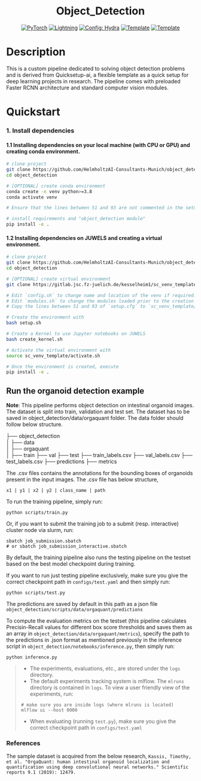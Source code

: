 

<div align="center">

# Object_Detection
<a href="https://pytorch.org/get-started/locally/"><img alt="PyTorch" src="https://img.shields.io/badge/PyTorch-ee4c2c?logo=pytorch&logoColor=white"></a>
<a href="https://pytorchlightning.ai/"><img alt="Lightning" src="https://img.shields.io/badge/-Lightning-792ee5?logo=pytorchlightning&logoColor=white"></a>
<a href="https://hydra.cc/"><img alt="Config: Hydra" src="https://img.shields.io/badge/Config-Hydra-89b8cd"></a>
<a href="https://github.com/HelmholtzAI-Consultants-Munich/ML-Pipeline-Template"><img alt="Template" src="https://img.shields.io/badge/-Lightning--Hydra--Template-017F2F?style=flat&logo=github&labelColor=gray"></a>
<a href="https://github.com/pyscaffold/pyscaffoldext-dsproject"><img alt="Template" src="https://img.shields.io/badge/-Pyscaffold--Datascience-017F2F?style=flat&logo=github&labelColor=gray"></a>

</div>

# Description
This is a custom pipeline dedicated to solving object detection problems and is derived from Quicksetup-ai, a flexible template as a quick setup for deep learning projects in research. The pipeline comes with preloaded Faster RCNN architecture and standard computer vision modules. 

# Quickstart

### 1. Install dependencies

#### 1.1 Installing dependencies on your local machine (with CPU or GPU) and creating conda environment.

```bash
# clone project
git clone https://github.com/HelmholtzAI-Consultants-Munich/object_detection.git
cd object_detection

# [OPTIONAL] create conda environment
conda create -n venv python>=3.8
conda activate venv

# Ensure that the lines between 51 and 93 are not commented in the setup.cfg file.

# install requirements and "object_detection module"
pip install -e .
```

#### 1.2 Installing dependencies on JUWELS and creating a virtual environment.

```bash
# clone project
git clone https://github.com/HelmholtzAI-Consultants-Munich/object_detection.git
cd object_detection

# [OPTIONAL] create virtual environment
git clone https://gitlab.jsc.fz-juelich.de/kesselheim1/sc_venv_template.git

# Edit `config.sh` to change name and location of the venv if required.
# Edit `modules.sh` to change the modules loaded prior to the creation of the venv.
# Copy the lines between 51 and 93 of `setup.cfg` to `sc_venv_template/requirements.txt` and comment the same lines between 51 and 93 in the setup.cfg file.

# Create the environment with 
bash setup.sh

# Create a Kernel to use Jupyter notebooks on JUWELS
bash create_kernel.sh

# Activate the virtual environment with 
source sc_venv_template/activate.sh

# Once the environment is created, execute 
pip install -e .

```
## Run the organoid detection example

**Note**: This pipeline performs object detection on intestinal organoid images. The dataset is split into train, validation and test set. The dataset has to be saved in object_detection/data/orgaquant folder. The data folder should follow below structure.

├── object_detection                             
│   ├── data                               
│       ├── orgaquant                             
│           ├── train
            ├── val
            ├── test
            ├── train_labels.csv
            ├── val_labels.csv
            ├── test_labels.csv
        ├── predictions
        ├── metrics

The .csv files contains the annotations for the bounding boxes of organoids present in the input images. The .csv file has below structure,

```x1 | y1 | x2 | y2 | class_name | path```


To run the training pipeline, simply run:
```
python scripts/train.py

```

Or, if you want to submit the training job to a submit (resp. interactive) cluster node via slurm, run:
```
sbatch job_submission.sbatch
# or sbatch job_submission_interactive.sbatch
```
By default, the training pipeline also runs the testing pipeline on the testset based on the best model checkpoint during training.

If you want to run just testing pipeline exclusively, make sure you give the correct checkpoint path in `configs/test.yaml` and then simply run:
```
python scripts/test.py

```
The predictions are saved by default in this path as a json file `object_detection/scripts/data/orgaquant/predictions`

To compute the evaluation metrics on the testset (this pipeline calculates Precisin-Recall values for different box score thresholds and saves them as an array in `object_detection/data/orgaquant/metrics`), specify the path to the predictions in .json format as mentioned previously in the inference script in `object_detection/notebooks/inference.py`, then simply run:

```
python inference.py

```


> * The experiments, evaluations, etc., are stored under the `logs` directory.
> * The default experiments tracking system is mlflow. The `mlruns` directory is contained in `logs`. To view a user friendly view of the experiments, run:
> ```
> # make sure you are inside logs (where mlruns is located)
> mlflow ui --host 0000
> ```
> * When evaluating (running `test.py`), make sure you give the correct checkpoint path in `configs/test.yaml`



### References
The sample dataset is acquired from the below research,
`Kassis, Timothy, et al. "OrgaQuant: human intestinal organoid localization and quantification using deep convolutional neural networks." Scientific reports 9.1 (2019): 12479.`